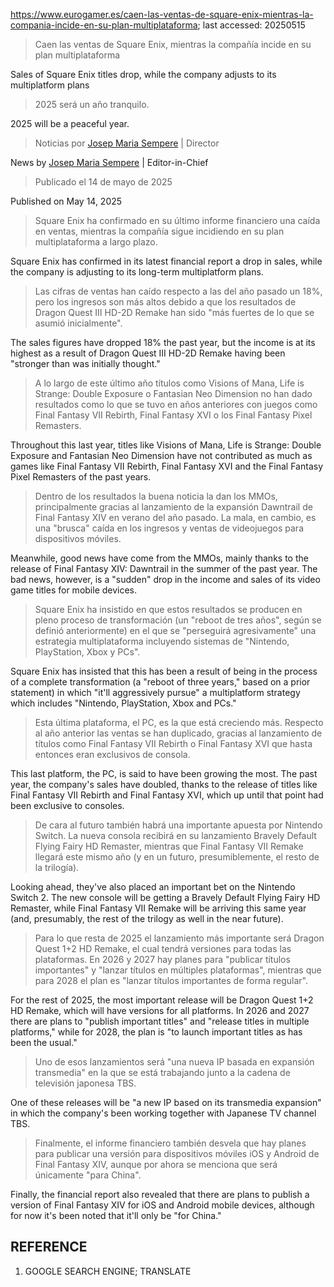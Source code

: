 https://www.eurogamer.es/caen-las-ventas-de-square-enix-mientras-la-compania-incide-en-su-plan-multiplataforma; last accessed: 20250515

> Caen las ventas de Square Enix, mientras la compañía incide en su plan multiplataforma

Sales of Square Enix titles drop, while the company adjusts to its multiplatform plans

> 2025 será un año tranquilo.

2025 will be a peaceful year.

> Noticias por [Josep Maria Sempere](https://www.eurogamer.es/authors/josep-maria-sempere) | Director

News by [Josep Maria Sempere](https://www.eurogamer.es/authors/josep-maria-sempere) | Editor-in-Chief

> Publicado el 14 de mayo de 2025

Published on May 14, 2025

> Square Enix ha confirmado en su último informe financiero una caída en ventas, mientras la compañía sigue incidiendo en su plan multiplataforma a largo plazo.

Square Enix has confirmed in its latest financial report a drop in sales, while the company is adjusting to its long-term multiplatform plans.

> Las cifras de ventas han caído respecto a las del año pasado un 18%, pero los ingresos son más altos debido a que los resultados de Dragon Quest III HD-2D Remake han sido "más fuertes de lo que se asumió inicialmente".

The sales figures have dropped 18% the past year, but the income is at its highest as a result of Dragon Quest III HD-2D Remake having been "stronger than was initially thought."

> A lo largo de este último año títulos como Visions of Mana, Life is Strange: Double Exposure o Fantasian Neo Dimension no han dado resultados como lo que se tuvo en años anteriores con juegos como Final Fantasy VII Rebirth, Final Fantasy XVI o los Final Fantasy Pixel Remasters.

Throughout this last year, titles like Visions of Mana, Life is Strange: Double Exposure and Fantasian Neo Dimension have not contributed as much as games like Final Fantasy VII Rebirth, Final Fantasy XVI and the Final Fantasy Pixel Remasters of the past years.

> Dentro de los resultados la buena noticia la dan los MMOs, principalmente gracias al lanzamiento de la expansión Dawntrail de Final Fantasy XIV en verano del año pasado. La mala, en cambio, es una "brusca" caída en los ingresos y ventas de videojuegos para dispositivos móviles.

Meanwhile, good news have come from the MMOs, mainly thanks to the release of Final Fantasy XIV: Dawntrail in the summer of the past year. The bad news, however, is a "sudden" drop in the income and sales of its video game titles for mobile devices.

> Square Enix ha insistido en que estos resultados se producen en pleno proceso de transformación (un "reboot de tres años", según se definió anteriormente) en el que se "perseguirá agresivamente" una estrategia multiplataforma incluyendo sistemas de "Nintendo, PlayStation, Xbox y PCs".

Square Enix has insisted that this has been a result of being in the process of a complete transformation (a "reboot of three years," based on a prior statement) in which "it'll aggressively pursue" a multiplatform strategy which includes "Nintendo, PlayStation, Xbox and PCs."

> Esta última plataforma, el PC, es la que está creciendo más. Respecto al año anterior las ventas se han duplicado, gracias al lanzamiento de títulos como Final Fantasy VII Rebirth o Final Fantasy XVI que hasta entonces eran exclusivos de consola.

This last platform, the PC, is said to have been growing the most. The past year, the company's sales have doubled, thanks to the release of titles like Final Fantasy VII Rebirth and Final Fantasy XVI, which up until that point had been exclusive to consoles.

> De cara al futuro también habrá una importante apuesta por Nintendo Switch. La nueva consola recibirá en su lanzamiento Bravely Default Flying Fairy HD Remaster, mientras que Final Fantasy VII Remake llegará este mismo año (y en un futuro, presumiblemente, el resto de la trilogía).

Looking ahead, they've also placed an important bet on the Nintendo Switch 2. The new console will be getting a Bravely Default Flying Fairy HD Remaster, while Final Fantasy VII Remake will be arriving this same year (and, presumably, the rest of the trilogy as well in the near future). 

> Para lo que resta de 2025 el lanzamiento más importante será Dragon Quest 1+2 HD Remake, el cual tendrá versiones para todas las plataformas. En 2026 y 2027 hay planes para "publicar títulos importantes" y "lanzar títulos en múltiples plataformas", mientras que para 2028 el plan es "lanzar títulos importantes de forma regular".

For the rest of 2025, the most important release will be Dragon Quest 1+2 HD Remake, which will have versions for all platforms. In 2026 and 2027 there are plans to "publish important titles" and "release titles in multiple platforms," while for 2028, the plan is "to launch important titles as has been the usual."

> Uno de esos lanzamientos será "una nueva IP basada en expansión transmedia" en la que se está trabajando junto a la cadena de televisión japonesa TBS.

One of these releases will be "a new IP based on its transmedia expansion" in which the company's been working together with Japanese TV channel TBS.

> Finalmente, el informe financiero también desvela que hay planes para publicar una versión para dispositivos móviles iOS y Android de Final Fantasy XIV, aunque por ahora se menciona que será únicamente "para China". 

Finally, the financial report also revealed that there are plans to publish a version of Final Fantasy XIV for iOS and Android mobile devices, although for now it's been noted that it'll only be "for China."

## REFERENCE

1) GOOGLE SEARCH ENGINE; TRANSLATE
